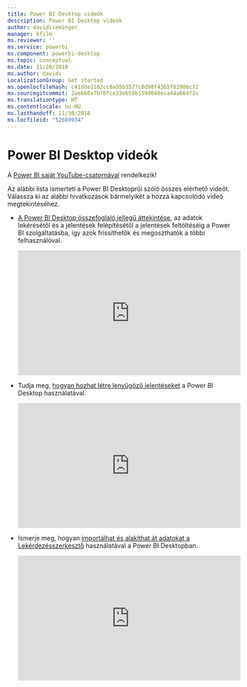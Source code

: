 ```yaml
---
title: Power BI Desktop videók
description: Power BI Desktop videók
author: davidiseminger
manager: kfile
ms.reviewer: ''
ms.service: powerbi
ms.component: powerbi-desktop
ms.topic: conceptual
ms.date: 11/28/2018
ms.author: davidi
LocalizationGroup: Get started
ms.openlocfilehash: c41dde1102cc8a55b3577c0d98f43b5f82986c72
ms.sourcegitcommit: 2ae660a7b70fce23eb58b159d049eca44a664f2c
ms.translationtype: HT
ms.contentlocale: hu-HU
ms.lasthandoff: 11/30/2018
ms.locfileid: "52669934"
---
```

# <a name="power-bi-desktop-videos"></a>Power BI Desktop videók
A [Power BI saját YouTube-csatornával](http://www.youtube.com/playlist?list=PL1N57mwBHtN2q1WbU5O29rrn_A0lkVv9p) rendelkezik!

Az alábbi lista ismerteti a Power BI Desktopról szóló összes elérhető videót. Válassza ki az alábbi hivatkozások bármelyikét a hozzá kapcsolódó videó megtekintéséhez.

- [A Power BI Desktop összefoglaló jellegű áttekintése](https://www.youtube.com/watch?v=Qgam9M8I0xA), az adatok lekérésétől és a jelentések felépítésétől a jelentések feltöltéséig a Power BI szolgáltatásba, így azok frissíthetők és megoszthatók a többi felhasználóval.  
  
  <iframe width="500" height="281" src="https://www.youtube.com/embed/Qgam9M8I0xA" frameborder="0" allowfullscreen></iframe> 
  
- Tudja meg, [hogyan hozhat létre lenyűgöző jelentéseket](https://www.youtube.com/watch?v=ByIUx-HmQbw) a Power BI Desktop használatával.
  
  <iframe width="500" height="281" src="https://www.youtube.com/embed/IMAsitQ2cAc" frameborder="0" allowfullscreen></iframe>  
  
- Ismerje meg, hogyan [importálhat és alakíthat át adatokat a Lekérdezésszerkesztő](https://www.youtube.com/watch?v=ByIUx-HmQbw) használatával a Power BI Desktopban.
  
  <iframe width="500" height="281" src="https://www.youtube.com/embed/ByIUx-HmQbw" frameborder="0" allowfullscreen></iframe>

